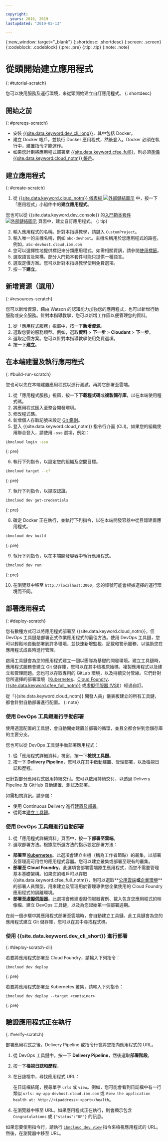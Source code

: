```yaml
---

copyright:
  years: 2016, 2019
lastupdated: "2019-02-13"

---
```


{:new_window: target="_blank"}
{:shortdesc: .shortdesc}
{:screen: .screen}
{:codeblock: .codeblock}
{:pre: .pre}
{:tip: .tip}
{:note: .note}

# 從頭開始建立應用程式
{: #tutorial-scratch}

您可以使用服務及運行環境，來從頭開始建立自訂應用程式。
{: shortdesc}

## 開始之前
{: #prereqs-scratch}

* 安裝 [{{site.data.keyword.dev_cli_long}}](/docs/cli/index.html)，其中包括 Docker。 
* 建立 Docker 帳戶，並執行 Docker 應用程式，然後登入。Docker 必須在執行中，建置指令才能運作。
* 如果您計劃將應用程式部署至 [{{site.data.keyword.cfee_full}}](/docs/cloud-foundry/index.html#about)，則必須[準備 {{site.data.keyword.cloud_notm}} 帳戶](/docs/cloud-foundry/prepare-account.html#prepare)。

## 建立應用程式
{: #create-scratch}

1. 從 [{{site.data.keyword.cloud_notm}} 儀表板 ![外部鏈結圖示](../../icons/launch-glyph.svg "外部鏈結圖示")](https://cloud.ibm.com) 中，按一下「應用程式」小組件中的**建立應用程式**。

  您也可以從 {{site.data.keyword.dev_console}} 的[入門範本套件 ![外部鏈結圖示](../../icons/launch-glyph.svg "外部鏈結圖示")](https://{DomainName}/developer/appservice/starter-kits/) 頁面中，建立自訂應用程式。
  {: tip}

2. 輸入應用程式的名稱。針對本指導教學，請鍵入 `CustomProject`。
3. 輸入唯一的主機名稱，例如 `abc-devhost`。主機名稱用於您應用程式的路徑，例如，`abc-devhost.cloud.ibm.com`
4. 您可以選擇性地提供標記來分類應用程式。如需相關資訊，請參閱[使用標籤](/docs/resources/tagging_resources.html#tag)。
5. 選取語言及架構。部分入門範本套件可能只提供一種語言。
6. 選取定價方案。您可以針對本指導教學使用免費選項。
7. 按一下**建立**。

## 新增資源（選用）
{: #resources-scratch}

您可以新增資源，藉由 Watson 的認知能力加強您的應用程式，也可以新增行動服務或安全服務。針對本指導教學，您可以新增工作區以便管理您的資料。

1. 從「應用程式服務」視窗中，按一下**新增資源**。
2. 選取您要的服務類型。例如，選取**資料** > **下一步** > **Cloudant** > **下一步**。
3. 選取定價方案。您可以針對本指導教學使用免費選項。
4. 按一下**建立**。

## 在本端建置及執行應用程式
{: #build-run-scratch}

您也可以先在本端建置應用程式以進行測試，再將它部署至雲端。

1. 從「應用程式服務」視窗，按一下**下載程式碼**或**複製儲存庫**，以在本端使用程式碼。
2. 將應用程式匯入至整合開發環境。
3. 修改程式碼。
4. 新增個人存取記號來設定 [Git 鑑別](/docs/services/ContinuousDelivery/git_working.html#git_authentication)。
5. 登入 {{site.data.keyword.cloud_notm}} 指令行介面 (CLI)。如果您的組織使用聯合登入，請使用 `-sso` 選項，例如：

  ```bash
  ibmcloud login -sso
  ```
  {: pre}

6. 執行下列指令，以設定您的組織及空間目標。

  ```bash
  ibmcloud target --cf
  ```
  {: pre}

7. 執行下列指令，以擷取認證。

  ```bash
  ibmcloud dev get-credentials
  ```
  {: pre}

8. 確定 Docker 正在執行，並執行下列指令，以在本端開發容器中從目錄建置應用程式。

  ```bash
  ibmcloud dev build
  ```
  {: pre}

9. 執行下列指令，以在本端開發容器中執行應用程式。

  ```bash
  ibmcloud dev run
  ```
  {: pre}

10. 在瀏覽器中移至 `http://localhost:3000`。您的埠號可能會根據選擇的運行環境而不同。

## 部署應用程式
{: #deploy-scratch}

您有數種方式可以將應用程式部署至 {{site.data.keyword.cloud_notm}}，但 DevOps 工具鏈是部署正式作業應用程式的最佳方法。使用 DevOps 工具鏈，您可以輕鬆地自動部署到許多環境，並快速新增監視、記載和警示服務，以協助您在應用程式成長時進行管理。

啟用工具鏈會為您的應用程式建立一個以團隊為基礎的開發環境。建立工具鏈時，應用程式服務會建立 Git 儲存庫，您可以在其中檢視原始碼、複製應用程式以及建立和管理問題。您也可以存取專用的 GitLab 環境，以及持續交付管線。它們針對您所選擇的部署環境（[Kubernetes](/docs/containers/container_index.html#container_index)、[Cloud Foundry](/docs/cloud-foundry-public/about-cf.html#about-cf)、[{{site.data.keyword.cfee_full_notm}}](/docs/cloud-foundry/index.html#about) 或[虛擬伺服器 (VSI)](/docs/vsi/vsi_index.html)）經過自訂。

從「{{site.data.keyword.cloud_notm}} 開發人員」儀表板建立的所有工具鏈，都會針對自動部署進行配置。
{: note}

### 使用 DevOps 工具鏈進行手動部署

使用適當配置的工具鏈，會自動開始建置並部署的循環，並且全都合併到您儲存庫的主要分支。 

您也可以從 DevOps 工具鏈手動部署應用程式：

1. 從「應用程式詳細資料」視窗，按一下**檢視工具鏈**。
2. 按一下 **Delivery Pipeline**，您可以在其中啟動建置、管理部署，以及檢視日誌和歷程。

已針對部分應用程式啟用持續交付。您可以啟用持續交付，以透過 Delivery Pipeline 及 GitHub 自動建置、測試及部署。

如需相關資訊，請參閱：
* 使用 Continuous Delivery 進行[建置及部署](/docs/services/ContinuousDelivery/pipeline_build_deploy.html#deliverypipeline_build_deploy)。
* 從範本[建立工具鏈](/docs/services/ContinuousDelivery/toolchains_working.html#toolchains_getting_started)。

### 使用 DevOps 工具鏈進行自動部署

1. 從「應用程式詳細資料」頁面中，按一下**部署至雲端**。
2. 選取部署方法。根據您所選方法的指示設定部署方法：
  * **部署至 [Kubernetes](/docs/apps/deploying/containers.html#containers)**。此選項會建立主機（稱為工作者節點）的叢集，以部署及管理高可用性的應用程式容器。您可以建立叢集或部署至現有的叢集。
  * **部署至 Cloud Foundry**。此選項會部署雲端原生應用程式，而您不需要管理基本基礎架構。如果您的帳戶可以存取 {{site.data.keyword.cfee_full_notm}}，則可以選取**[公用雲端](/docs/cloud-foundry-public/about-cf.html#about-cf)**或**[企業環境](/docs/cloud-foundry-public/cfee.html#cfee)**的部署人員類型，用來建立及管理用於管理專供您企業使用的 Cloud Foundry 應用程式的隔離環境。
  * **部署至[虛擬伺服器](/docs/apps/vsi-deploy.html#vsi-deploy)**。此選項會佈建虛擬伺服器實例、載入包含您應用程式的映像檔、建立 DevOps 工具鏈，以及為您起始第一個部署週期。

在前一個步驟中將應用程式部署至雲端時，會自動建立工具鏈。此工具鏈會為您的應用程式建立 Git 儲存庫，您可以在其中尋找程式碼。 

### 使用 {{site.data.keyword.dev_cli_short}} 進行部署
{: #deploy-scratch-cli}

若要將應用程式部署至 Cloud Foundry，請輸入下列指令：
```
ibmcloud dev deploy
```
{: pre}

若要將應用程式部署至 Kubernetes 叢集，請輸入下列指令：
```
ibmcloud dev deploy --target <container>
```
{: pre}

## 驗證應用程式正在執行
{: #verify-scratch}

部署應用程式之後，Delivery Pipeline 或指令行會將您指向應用程式的 URL。

1. 從 DevOps 工具鏈中，按一下 **Delivery Pipeline**，然後選取**部署階段**。
2. 按一下**檢視日誌和歷程**。
3. 在日誌檔中，尋找應用程式 URL：

    在日誌檔結尾，搜尋單字 `urls` 或 `view`。例如，您可能會看到日誌檔中有一行類似 `urls: my-app-devhost.cloud.ibm.com` 或 `View the application health at: http://<ipaddress>:<port>/health`。

4. 在瀏覽器中移至 URL。如果應用程式正在執行，則會顯示包含 `Congratulations` 或 `{"status":"UP"}` 的訊息。

如果您要使用指令行，請執行 [`ibmcloud dev view`](/docs/cli/idt/commands.html#view) 指令來檢視應用程式的 URL。然後，在瀏覽器中移至 URL。
